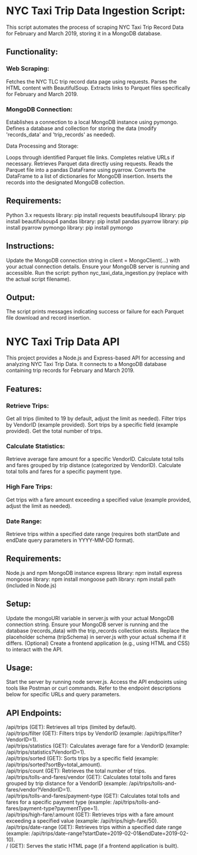 <h1>NYC Taxi Trip Data Ingestion Script:</h1>
This script automates the process of scraping NYC Taxi Trip Record Data for February and March 2019, storing it in a MongoDB database.

<h2>Functionality:</h2>

<h3>Web Scraping:</h3>

Fetches the NYC TLC trip record data page using requests.
Parses the HTML content with BeautifulSoup.
Extracts links to Parquet files specifically for February and March 2019.

<h3>MongoDB Connection:</h3>

Establishes a connection to a local MongoDB instance using pymongo.
Defines a database and collection for storing the data (modify 'records_data' and 'trip_records' as needed).

</h3>Data Processing and Storage:</h3>

Loops through identified Parquet file links.
Completes relative URLs if necessary.
Retrieves Parquet data directly using requests.
Reads the Parquet file into a pandas DataFrame using pyarrow.
Converts the DataFrame to a list of dictionaries for MongoDB insertion.
Inserts the records into the designated MongoDB collection.

<h2>Requirements:</h2>

Python 3.x
requests library: pip install requests
beautifulsoup4 library: pip install beautifulsoup4
pandas library: pip install pandas
pyarrow library: pip install pyarrow
pymongo library: pip install pymongo

<h2>Instructions:</h2>

Update the MongoDB connection string in client = MongoClient(...) with your actual connection details.
Ensure your MongoDB server is running and accessible.
Run the script: python nyc_taxi_data_ingestion.py (replace with the actual script filename).

<h2>Output:</h2>

The script prints messages indicating success or failure for each Parquet file download and record insertion.

<h1>NYC Taxi Trip Data API</h1>
This project provides a Node.js and Express-based API for accessing and analyzing NYC Taxi Trip Data. It connects to a MongoDB database containing trip records for February and March 2019.

<h2>Features:</h2>

<h3>Retrieve Trips:</h3>
Get all trips (limited to 19 by default, adjust the limit as needed).
Filter trips by VendorID (example provided).
Sort trips by a specific field (example provided).
Get the total number of trips.

<h3>Calculate Statistics:</h3>
Retrieve average fare amount for a specific VendorID.
Calculate total tolls and fares grouped by trip distance (categorized by VendorID).
Calculate total tolls and fares for a specific payment type.

<h3>High Fare Trips:</h3>
Get trips with a fare amount exceeding a specified value (example provided, adjust the limit as needed).

<h3>Date Range:</h3>
Retrieve trips within a specified date range (requires both startDate and endDate query parameters in YYYY-MM-DD format).

<h2>Requirements:</h2>

Node.js and npm
MongoDB instance
express library: npm install express
mongoose library: npm install mongoose
path library: npm install path (included in Node.js)

<h2>Setup:</h2>

Update the mongoURI variable in server.js with your actual MongoDB connection string.
Ensure your MongoDB server is running and the database (records_data) with the trip_records collection exists.
Replace the placeholder schema (tripSchema) in server.js with your actual schema if it differs.
(Optional) Create a frontend application (e.g., using HTML and CSS) to interact with the API.

<h2>Usage:</h2>

Start the server by running node server.js.
Access the API endpoints using tools like Postman or curl commands. Refer to the endpoint descriptions below for specific URLs and query parameters.

<h2>API Endpoints:</h2>

/api/trips (GET): Retrieves all trips (limited by default). <br>
/api/trips/filter (GET): Filters trips by VendorID (example: /api/trips/filter?VendorID=1). <br>
/api/trips/statistics (GET): Calculates average fare for a VendorID (example: /api/trips/statistics?VendorID=1). <br>
/api/trips/sorted (GET): Sorts trips by a specific field (example: /api/trips/sorted?sortBy=total_amount). <br>
/api/trips/count (GET): Retrieves the total number of trips. <br>
/api/trips/tolls-and-fares/vendor (GET): Calculates total tolls and fares grouped by trip distance for a VendorID (example: /api/trips/tolls-and-fares/vendor?VendorID=1). <br>
/api/trips/tolls-and-fares/payment-type (GET): Calculates total tolls and fares for a specific payment type (example: /api/trips/tolls-and-fares/payment-type?paymentType=1). <br>
/api/trips/high-fare/:amount (GET): Retrieves trips with a fare amount exceeding a specified value (example: /api/trips/high-fare/50). <br>
/api/trips/date-range (GET): Retrieves trips within a specified date range (example: /api/trips/date-range?startDate=2019-02-01&endDate=2019-02-10). <br>
/ (GET): Serves the static HTML page (if a frontend application is built). <br>







